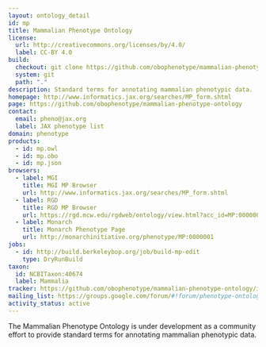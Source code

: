 ```yaml
---
layout: ontology_detail
id: mp
title: Mammalian Phenotype Ontology
license:
  url: http://creativecommons.org/licenses/by/4.0/
  label: CC-BY 4.0
build:
  checkout: git clone https://github.com/obophenotype/mammalian-phenotype-ontology.git
  system: git
  path: "."
description: Standard terms for annotating mammalian phenotypic data.
homepage: http://www.informatics.jax.org/searches/MP_form.shtml
page: https://github.com/obophenotype/mammalian-phenotype-ontology
contact:
  email: pheno@jax.org
  label: JAX phenotype list
domain: phenotype
products:
  - id: mp.owl
  - id: mp.obo
  - id: mp.json
browsers:
  - label: MGI
    title: MGI MP Browser
    url: http://www.informatics.jax.org/searches/MP_form.shtml
  - label: RGD
    title: RGD MP Browser
    url: https://rgd.mcw.edu/rgdweb/ontology/view.html?acc_id=MP:0000001
  - label: Monarch
    title: Monarch Phenotype Page
    url: http://monarchinitiative.org/phenotype/MP:0000001
jobs:
  - id: http://build.berkeleybop.org/job/build-mp-edit
    type: DryRunBuild
taxon:
  id: NCBITaxon:40674
  label: Mammalia
tracker: https://github.com/obophenotype/mammalian-phenotype-ontology/issues
mailing_list: https://groups.google.com/forum/#!forum/phenotype-ontologies-editors
activity_status: active
---
```


The Mammalian Phenotype Ontology is under development as a community effort to provide standard terms for annotating mammalian phenotypic data. 
